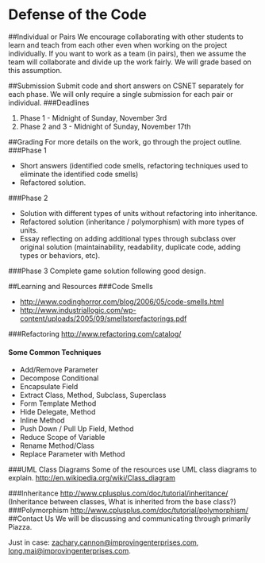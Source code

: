 Defense of the Code
================
##Individual or Pairs
We encourage collaborating with other students to learn and teach from each other even when working on the project individually. 
If you want to work as a team (in pairs), then we assume the team will collaborate and divide up the work fairly.
We will grade based on this assumption.

##Submission
Submit code and short answers on CSNET separately for each phase. 
We will only require a single submission for each pair or individual.
###Deadlines
1. Phase 1 - Midnight of Sunday, November 3rd
2. Phase 2 and 3 - Midnight of Sunday, November 17th

##Grading
For more details on the work, go through the project outline.
###Phase 1
- Short answers (identified code smells, refactoring techniques used to eliminate the identified code smells)
- Refactored solution.

###Phase 2
- Solution with different types of units without refactoring into inheritance.
- Refactored solution (inheritance / polymorphism) with more types of units.
- Essay reflecting on adding additional types through subclass over original solution (maintainability, readability, duplicate code, adding types or behaviors, etc).

###Phase 3
Complete game solution following good design.

##Learning and Resources
###Code Smells
- http://www.codinghorror.com/blog/2006/05/code-smells.html
- http://www.industriallogic.com/wp-content/uploads/2005/09/smellstorefactorings.pdf

###Refactoring
http://www.refactoring.com/catalog/

#### Some Common Techniques
- Add/Remove Parameter
- Decompose Conditional
- Encapsulate Field
- Extract Class, Method, Subclass, Superclass
- Form Template Method
- Hide Delegate, Method
- Inline Method
- Push Down / Pull Up Field, Method
- Reduce Scope of Variable
- Rename Method/Class
- Replace Parameter with Method

###UML Class Diagrams
Some of the resources use UML class diagrams to explain.
http://en.wikipedia.org/wiki/Class_diagram

###Inheritance
http://www.cplusplus.com/doc/tutorial/inheritance/
(Inheritance between classes, What is inherited from the base class?)
###Polymorphism
http://www.cplusplus.com/doc/tutorial/polymorphism/
##Contact Us
We will be discussing and communicating through primarily Piazza.

Just in case: zachary.cannon@improvingenterprises.com, long.mai@improvingenterprises.com.

